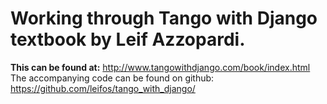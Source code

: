 <h1>Working through Tango with Django textbook by Leif Azzopardi.</h1>

<b>This can be found at:</b> http://www.tangowithdjango.com/book/index.html
<br>
The accompanying code can be found on github: https://github.com/leifos/tango_with_django/



